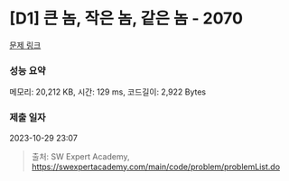 # [D1] 큰 놈, 작은 놈, 같은 놈 - 2070 

[문제 링크](https://swexpertacademy.com/main/code/problem/problemDetail.do?contestProbId=AV5QQ6qqA40DFAUq) 

### 성능 요약

메모리: 20,212 KB, 시간: 129 ms, 코드길이: 2,922 Bytes

### 제출 일자

2023-10-29 23:07



> 출처: SW Expert Academy, https://swexpertacademy.com/main/code/problem/problemList.do